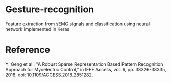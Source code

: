 # Gesture-recognition
Feature extraction from sEMG signals and classification using neural network implemented in Keras

# Reference
Y. Geng et al., "A Robust Sparse Representation Based Pattern Recognition Approach for Myoelectric Control," in IEEE Access, vol. 6, pp. 38326-38335, 2018, doi: 10.1109/ACCESS.2018.2851282.
